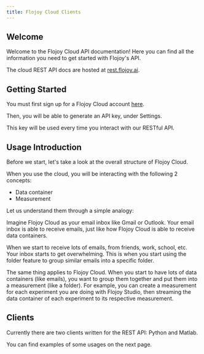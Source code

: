 ```yaml
---
title: Flojoy Cloud Clients
---
```


## Welcome

Welcome to the Flojoy Cloud API documentation! Here you can find all the information you need to get started with Flojoy's API.

The cloud REST API docs are hosted at [rest.flojoy.ai](https://rest.flojoy.ai).

## Getting Started

You must first sign up for a Flojoy Cloud account [here](https://cloud.flojoy.ai/).

Then, you will be able to generate an API key, under Settings.

This key will be used every time you interact with our RESTful API.

## Usage Introduction

Before we start, let's take a look at the overall structure of Flojoy Cloud.

When you use the cloud, you will be interacting with the following 2 concepts:

- Data container
- Measurement

Let us understand them through a simple analogy:

Imagine Flojoy Cloud as your email inbox like Gmail or Outlook. Your email inbox is able to receive emails, just like how Flojoy Cloud is able to receive data containers.

When we start to receive lots of emails, from friends, work, school, etc. Your inbox starts to get overwhelming. This is when you start using the folder feature to group similar emails into a specific folder.

The same thing applies to Flojoy Cloud. When you start to have lots of data containers (like emails), you want to group them together and put them into a measurement (like a folder). For example, you can create a measurement for each experiment you are doing with Flojoy Studio, then streaming the data container of each experiment to its respective measurement.

## Clients

Currently there are two clients written for the REST API: Python and Matlab.

You can find examples of some usages on the next page.
